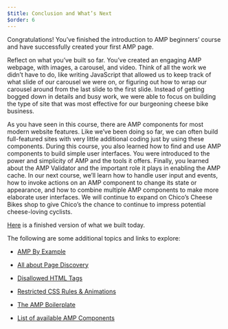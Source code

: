 ```yaml
---
$title: Conclusion and What’s Next
$order: 6
---
```


Congratulations! You’ve finished the introduction to AMP beginners’ course and have successfully created your first AMP page.

Reflect on what you’ve built so far. You’ve created an engaging AMP webpage, with images, a carousel, and video. Think of all the work we didn’t have to do, like writing JavaScript that allowed us to keep track of what slide of our carousel we were on, or figuring out how to wrap our carousel around from the last slide to the first slide. Instead of getting bogged down in details and busy work, we were able to focus on building the type of site that was most effective for our burgeoning cheese bike business.

As you have seen in this course, there are AMP components for most modern website features. Like we’ve been doing so far, we can often build full-featured sites with very little additional coding just by using these components.
During this course, you also learned how to find and use AMP components to build simple user interfaces. You were introduced to the power and simplicity of AMP and the tools it offers. Finally, you learned about the AMP Validator and the important role it plays in enabling the AMP cache.
In our next course, we’ll learn how to handle user input and events, how to invoke actions on an AMP component to change its state or appearance, and how to combine multiple AMP components to make more elaborate user interfaces. We will continue to expand on Chico’s Cheese Bikes shop to give Chico’s the chance to continue to impress potential cheese-loving cyclists.

[Here](https://aquamarine-baritone.glitch.me/) is a finished version of what we built today.

The following are some additional topics and links to explore:

- [AMP By Example](../../../documentation/examples/index.html)

- [All about Page Discovery](../../../documentation/guides-and-tutorials/optimize-measure/discovery.md)

- [Disallowed HTML Tags](../../../documentation/guides-and-tutorials/learn/spec/amphtml.md#html-tags)

- [Restricted CSS Rules & Animations](../../../documentation/guides-and-tutorials/develop/style_and_layout/style_pages.md)

- [The AMP Boilerplate](../../../documentation/guides-and-tutorials/start/create/basic_markup.md)

- [List of available AMP Components](../../../documentation/components/index.html)
